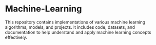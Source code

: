 # Machine-Learning
This repository contains implementations of various machine learning algorithms, models, and projects. It includes code, datasets, and documentation to help understand and apply machine learning concepts effectively. 
